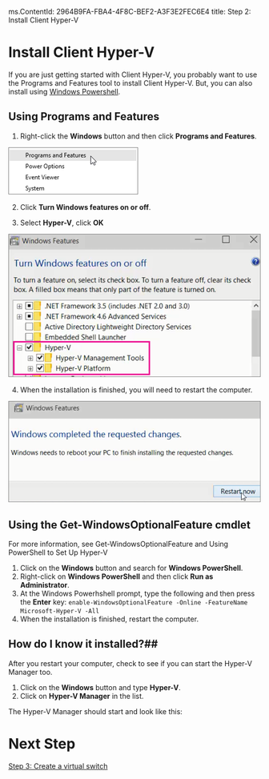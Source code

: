ms.ContentId: 2964B9FA-FBA4-4F8C-BEF2-A3F3E2FEC6E4
title: Step 2: Install Client Hyper-V

# Install Client Hyper-V #

If you are just getting started with Client Hyper-V, you probably want to use the Programs and Features tool to install Client Hyper-V. But, you can also install using [Windows Powershell](#Using-the-Get-WindowsOptionalFeature-cmdlet).


## Using Programs and Features ##
1. Right-click the **Windows** button and then click **Programs and Features**.

![](media\programs_and_features.png)

2. Click **Turn Windows features on or off**.

3. Select **Hyper-V**, click **OK**

![](media\hyper-v_feature_selected.png)

4. When the installation is finished, you will need  to restart the computer.

![](media\restart.png)

## Using the Get-WindowsOptionalFeature cmdlet ##
For more information, see Get-WindowsOptionalFeature and Using PowerShell to Set Up Hyper-V

1. Click on the **Windows** button and search for **Windows PowerShell**. 
2. Right-click on **Windows PowerShell** and then click **Run as Administrator**.
3. At the Windows Powerhshell prompt, type the following and then press the **Enter** key: 
```enable-WindowsOptionalFeature -Online -FeatureName Microsoft-Hyper-V -All``` 
4. When the installation is finished, restart the computer. 

## How do I know it installed?##
After you restart your computer, check to see if you can start the Hyper-V Manager too.

1. Click on the **Windows** button and type **Hyper-V**.
2. Click on **Hyper-V Manager** in the list.

The Hyper-V Manager should start and look like this:
<!-- need screenshot -->

# Next Step #
[Step 3: Create a virtual switch](step3.md)